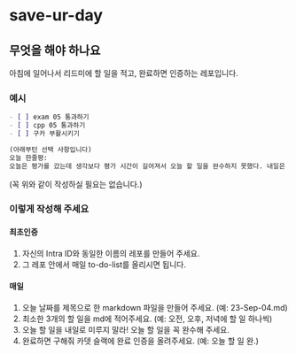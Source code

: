# save-ur-day

## 무엇을 해야 하나요

아침에 일어나서 리드미에 할 일을 적고, 완료하면 인증하는 레포입니다.

### 예시

```md
- [ ] exam 05 통과하기
- [ ] cpp 05 통과하기
- [ ] 구카 부활시키기

(아래부턴 선택 사항입니다)
오늘 한줄평:
오늘은 평가를 갔는데 생각보다 평가 시간이 길어져서 오늘 할 일을 완수하지 못했다. 내일은 꼭 cpp 05 완료해야지.
```

(꼭 위와 같이 작성하실 필요는 없습니다.)

### 이렇게 작성해 주세요

#### 최초인증

1. 자신의 Intra ID와 동일한 이름의 레포를 만들어 주세요.
2. 그 레포 안에서 매일 to-do-list를 올리시면 됩니다.

#### 매일

1. 오늘 날짜를 제목으로 한 markdown 파일을 만들어 주세요. (예: 23-Sep-04.md)
2. 최소한 3개의 할 일을 md에 적어주세요. (예: 오전, 오후, 저녁에 할 일 하나씩)
3. 오늘 할 일을 내일로 미루지 말라! 오늘 할 일을 꼭 완수해 주세요.
4. 완료하면 구해줘 카뎃 슬랙에 완료 인증을 올려주세요. (예: 오늘 할 일 완.)
